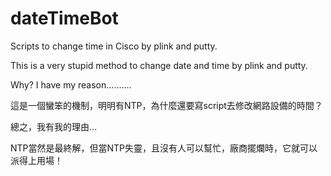 # dateTimeBot
Scripts to change time in Cisco by plink and putty.

This is a very stupid method to change date and time by plink and putty.

Why? I have my reason..........

這是一個蠻笨的機制，明明有NTP，為什麼還要寫script去修改網路設備的時間？

總之，我有我的理由…

NTP當然是最終解，但當NTP失靈，且沒有人可以幫忙，廠商擺爛時，它就可以派得上用場！
